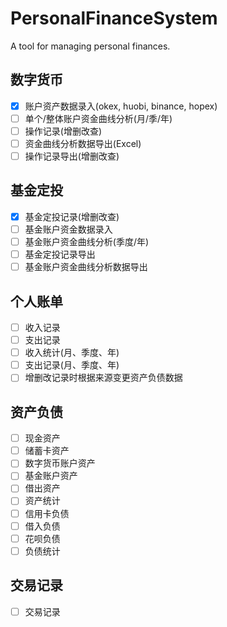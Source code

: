 # PersonalFinanceSystem

A tool for managing personal finances.

## 数字货币

- [x] 账户资产数据录入(okex, huobi, binance, hopex)
- [ ] 单个/整体账户资金曲线分析(月/季/年)
- [ ] 操作记录(增删改查)
- [ ] 资金曲线分析数据导出(Excel)
- [ ] 操作记录导出(增删改查)

## 基金定投

- [x] 基金定投记录(增删改查)
- [ ] 基金账户资金数据录入
- [ ] 基金账户资金曲线分析(季度/年)
- [ ] 基金定投记录导出
- [ ] 基金账户资金曲线分析数据导出

## 个人账单

- [ ] 收入记录
- [ ] 支出记录
- [ ] 收入统计(月、季度、年)
- [ ] 支出记录(月、季度、年)
- [ ] 增删改记录时根据来源变更资产负债数据

## 资产负债

- [ ] 现金资产
- [ ] 储蓄卡资产
- [ ] 数字货币账户资产
- [ ] 基金账户资产
- [ ] 借出资产
- [ ] 资产统计
- [ ] 信用卡负债
- [ ] 借入负债
- [ ] 花呗负债
- [ ] 负债统计

## 交易记录

- [ ] 交易记录
